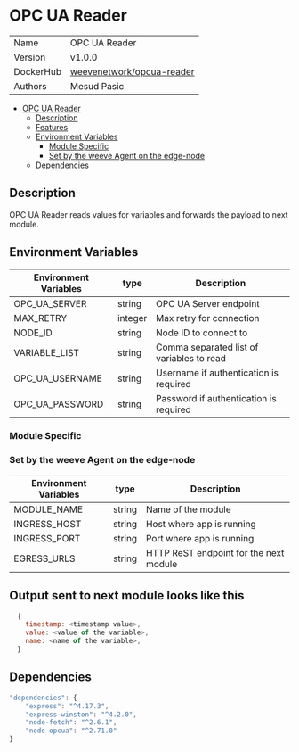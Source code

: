 # OPC UA Reader

|           |                                                                                 |
| --------- | ------------------------------------------------------------------------------- |
| Name      | OPC UA Reader                                                                   |
| Version   | v1.0.0                                                                          |
| DockerHub | [weevenetwork/opcua-reader](https://hub.docker.com/r/weevenetwork/opcua-reader) |
| Authors   | Mesud Pasic                                                                     |

- [OPC UA Reader](#OPCUAReader)
  - [Description](#description)
  - [Features](#features)
  - [Environment Variables](#environment-variables)
    - [Module Specific](#module-specific)
    - [Set by the weeve Agent on the edge-node](#set-by-the-weeve-agent-on-the-edge-node)
  - [Dependencies](#dependencies)

## Description

OPC UA Reader reads values for variables and forwards the payload to next module.

## Environment Variables

| Environment Variables | type    | Description                               |
| --------------------- | ------- | ----------------------------------------- |
| OPC_UA_SERVER         | string  | OPC UA Server endpoint                    |
| MAX_RETRY             | integer | Max retry for connection                  |
| NODE_ID               | string  | Node ID to connect to                     |
| VARIABLE_LIST         | string  | Comma separated list of variables to read |
| OPC_UA_USERNAME       | string  | Username if authentication is required    |
| OPC_UA_PASSWORD       | string  | Password if authentication is required    |

### Module Specific

### Set by the weeve Agent on the edge-node

| Environment Variables | type   | Description                            |
| --------------------- | ------ | -------------------------------------- |
| MODULE_NAME           | string | Name of the module                     |
| INGRESS_HOST          | string | Host where app is running              |
| INGRESS_PORT          | string | Port where app is running              |
| EGRESS_URLS           | string | HTTP ReST endpoint for the next module |

## Output sent to next module looks like this

```js
  {
    timestamp: <timestamp value>,
    value: <value of the variable>,
    name: <name of the variable>,
  }
```

## Dependencies

```js
"dependencies": {
    "express": "^4.17.3",
    "express-winston": "^4.2.0",
    "node-fetch": "^2.6.1",
    "node-opcua": "^2.71.0"
}
```
